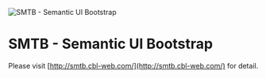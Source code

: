 ![SMTB - Semantic UI Bootstrap](http://smtb.cbl-web.com/images/logo-big.png)

# SMTB - Semantic UI Bootstrap
Please visit [http://smtb.cbl-web.com/](http://smtb.cbl-web.com/) for detail.